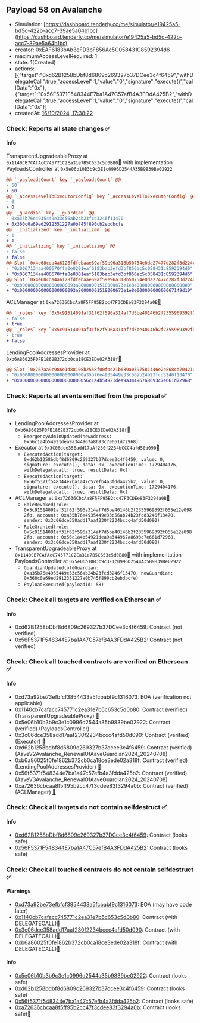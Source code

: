 ## Payload 58 on Avalanche

- Simulation: [https://dashboard.tenderly.co/me/simulator/e19425a5-bd5c-422b-acc7-39ae5a64b1bc](https://dashboard.tenderly.co/me/simulator/e19425a5-bd5c-422b-acc7-39ae5a64b1bc)
- creator: 0xEAF6183bAb3eFD3bF856Ac5C058431C8592394d6
- maximumAccessLevelRequired: 1
- state: 1(Created)
- actions: [{"target":"0xd62B1258bDbf8d6809c269327b37DCee3c4f6459","withDelegateCall":true,"accessLevel":1,"value":"0","signature":"execute()","callData":"0x"},{"target":"0x56F5371F548344E7ba1A47C57efB4A3FDdA425B2","withDelegateCall":true,"accessLevel":1,"value":"0","signature":"execute()","callData":"0x"}]
- createdAt: [16/10/2024, 17:38:22](https://snowtrace.io/tx/0xcbf5a6d79f0a2cb9aac01e791befad325d5486886374216d4d35c527d4406492)

### Check: Reports all state changes :white_check_mark:

#### Info


TransparentUpgradeableProxy at `0x1140CB7CAfAcC745771C2Ea31e7B5C653c5d0B80`[:ghost:](https://github.com/bgd-labs/aave-address-book "GovernanceV3Avalanche.PAYLOADS_CONTROLLER") with implementation PayloadsController at `0x5e06b10B3b9c3E1c0996D2544A35B9839Be02922`
```diff
@@ `_payloadsCount` key `_payloadsCount` @@
- 60
+ 60
@@ `_accessLevelToExecutorConfig` key `_accessLevelToExecutorConfig` @@
- 0
+ 0
@@ `_guardian` key `_guardian` @@
- 0xa35b76e4935449e33c56ab24b23fcd3246f13470
+ 0x360c0a69ed2912351227a0b745f890cb2ebdbcfe
@@ `_initialized` key `_initialized` @@
- 1
+ 1
@@ `_initializing` key `_initializing` @@
- false
+ false
@@ Slot `0x4e68cda4a6128fdfebaae69af59e96a318b50754e0da27477d282f3d224cc4fd` @@
- "0x0067134aa400670ffa0e0201eaf6183bab3efd3bf856ac5c058431c8592394d6"
+ "0x0067134aa400670ffa0e0301eaf6183bab3efd3bf856ac5c058431c8592394d6"
@@ Slot `0x4e68cda4a6128fdfebaae69af59e96a318b50754e0da27477d282f3d224cc4fe` @@
- "0x000000000000000000093a80000001518000673e1e8e00000000000000000000"
+ "0x000000000000000000093a80000001518000673e1e8e00000000000067149d10"
```

ACLManager at `0xa72636CbcAa8F5FF95B2cc47F3CDEe83F3294a0B`[:ghost:](https://github.com/bgd-labs/aave-address-book "AaveV3Avalanche.ACL_MANAGER")
```diff
@@ `_roles` key `0x5c91514091af31f62f596a314af7d5be40146b2f2355969392f055e12e0982fb.members.0x56c1a4b54921dea9a344967a8693c7e661d72968` @@
- false
+ true
@@ `_roles` key `0x5c91514091af31f62f596a314af7d5be40146b2f2355969392f055e12e0982fb.members.0xa35b76e4935449e33c56ab24b23fcd3246f13470` @@
- true
+ false
```

LendingPoolAddressesProvider at `0xb6A86025F0FE1862B372cb0ca18CE3EDe02A318f`[:ghost:](https://github.com/bgd-labs/aave-address-book "AaveV2Avalanche.POOL_ADDRESSES_PROVIDER")
```diff
@@ Slot `0x767aa9c986e1d88108b2558f00fbd21b689a0397581446e2e868cd70421026cc` @@
- "0x000000000000000000000000a35b76e4935449e33c56ab24b23fcd3246f13470"
+ "0x00000000000000000000000056c1a4b54921dea9a344967a8693c7e661d72968"
```


### Check: Reports all events emitted from the proposal :white_check_mark:

#### Info

- LendingPoolAddressesProvider at `0xb6A86025F0FE1862B372cb0ca18CE3EDe02A318f`[:ghost:](https://github.com/bgd-labs/aave-address-book "AaveV2Avalanche.POOL_ADDRESSES_PROVIDER")
  - `EmergencyAdminUpdated(newAddress: 0x56c1a4b54921dea9a344967a8693c7e661d72968)`
- Executor at `0x3C06dce358add17aAf230f2234bCCC4afd50d090`[:ghost:](https://github.com/bgd-labs/aave-address-book "AaveV2Avalanche.POOL_ADMIN, AaveV3Avalanche.ACL_ADMIN, GovernanceV3Avalanche.EXECUTOR_LVL_1")
  - `ExecutedAction(target: 0xd62b1258bdbf8d6809c269327b37dcee3c4f6459, value: 0, signature: execute(), data: 0x, executionTime: 1729404176, withDelegatecall: true, resultData: 0x)`
  - `ExecutedAction(target: 0x56f5371f548344e7ba1a47c57efb4a3fdda425b2, value: 0, signature: execute(), data: 0x, executionTime: 1729404176, withDelegatecall: true, resultData: 0x)`
- ACLManager at `0xa72636CbcAa8F5FF95B2cc47F3CDEe83F3294a0B`[:ghost:](https://github.com/bgd-labs/aave-address-book "AaveV3Avalanche.ACL_MANAGER")
  - `RoleRevoked(role: 0x5c91514091af31f62f596a314af7d5be40146b2f2355969392f055e12e0982fb, account: 0xa35b76e4935449e33c56ab24b23fcd3246f13470, sender: 0x3c06dce358add17aaf230f2234bccc4afd50d090)`
  - `RoleGranted(role: 0x5c91514091af31f62f596a314af7d5be40146b2f2355969392f055e12e0982fb, account: 0x56c1a4b54921dea9a344967a8693c7e661d72968, sender: 0x3c06dce358add17aaf230f2234bccc4afd50d090)`
- TransparentUpgradeableProxy at `0x1140CB7CAfAcC745771C2Ea31e7B5C653c5d0B80`[:ghost:](https://github.com/bgd-labs/aave-address-book "GovernanceV3Avalanche.PAYLOADS_CONTROLLER") with implementation PayloadsController at `0x5e06b10B3b9c3E1c0996D2544A35B9839Be02922`
  - `GuardianUpdated(oldGuardian: 0xa35b76e4935449e33c56ab24b23fcd3246f13470, newGuardian: 0x360c0a69ed2912351227a0b745f890cb2ebdbcfe)`
  - `PayloadExecuted(payloadId: 58)`

### Check: Check all targets are verified on Etherscan :white_check_mark:

#### Info

- 0xd62B1258bDbf8d6809c269327b37DCee3c4f6459: Contract (not verified) 
- 0x56F5371F548344E7ba1A47C57efB4A3FDdA425B2: Contract (not verified) 

### Check: Check all touched contracts are verified on Etherscan :white_check_mark:

#### Info

- 0xd73a92be73efbfcf3854433a5fcbabf9c1316073: EOA (verification not applicable)
- 0x1140cb7cafacc745771c2ea31e7b5c653c5d0b80: Contract (verified) (TransparentUpgradeableProxy) [:ghost:](https://github.com/bgd-labs/aave-address-book "GovernanceV3Avalanche.PAYLOADS_CONTROLLER")
- 0x5e06b10b3b9c3e1c0996d2544a35b9839be02922: Contract (verified) (PayloadsController) 
- 0x3c06dce358add17aaf230f2234bccc4afd50d090: Contract (verified) (Executor) [:ghost:](https://github.com/bgd-labs/aave-address-book "AaveV2Avalanche.POOL_ADMIN, AaveV3Avalanche.ACL_ADMIN, GovernanceV3Avalanche.EXECUTOR_LVL_1")
- 0xd62b1258bdbf8d6809c269327b37dcee3c4f6459: Contract (verified) (AaveV2Avalanche_RenewalOfAaveGuardian2024_20240708) 
- 0xb6a86025f0fe1862b372cb0ca18ce3ede02a318f: Contract (verified) (LendingPoolAddressesProvider) [:ghost:](https://github.com/bgd-labs/aave-address-book "AaveV2Avalanche.POOL_ADDRESSES_PROVIDER")
- 0x56f5371f548344e7ba1a47c57efb4a3fdda425b2: Contract (verified) (AaveV3Avalanche_RenewalOfAaveGuardian2024_20240708) 
- 0xa72636cbcaa8f5ff95b2cc47f3cdee83f3294a0b: Contract (verified) (ACLManager) [:ghost:](https://github.com/bgd-labs/aave-address-book "AaveV3Avalanche.ACL_MANAGER")

### Check: Check all targets do not contain selfdestruct :white_check_mark:

#### Info

- [0xd62B1258bDbf8d6809c269327b37DCee3c4f6459](https://snowtrace.io/address/0xd62B1258bDbf8d6809c269327b37DCee3c4f6459): Contract (looks safe)
- [0x56F5371F548344E7ba1A47C57efB4A3FDdA425B2](https://snowtrace.io/address/0x56F5371F548344E7ba1A47C57efB4A3FDdA425B2): Contract (looks safe)

### Check: Check all touched contracts do not contain selfdestruct :white_check_mark:

#### Warnings

- [0xd73a92be73efbfcf3854433a5fcbabf9c1316073](https://snowtrace.io/address/0xd73a92be73efbfcf3854433a5fcbabf9c1316073): EOA (may have code later)
- [0x1140cb7cafacc745771c2ea31e7b5c653c5d0b80](https://snowtrace.io/address/0x1140cb7cafacc745771c2ea31e7b5c653c5d0b80): Contract (with DELEGATECALL)[:ghost:](https://github.com/bgd-labs/aave-address-book "GovernanceV3Avalanche.PAYLOADS_CONTROLLER")
- [0x3c06dce358add17aaf230f2234bccc4afd50d090](https://snowtrace.io/address/0x3c06dce358add17aaf230f2234bccc4afd50d090): Contract (with DELEGATECALL)[:ghost:](https://github.com/bgd-labs/aave-address-book "AaveV2Avalanche.POOL_ADMIN, AaveV3Avalanche.ACL_ADMIN, GovernanceV3Avalanche.EXECUTOR_LVL_1")
- [0xb6a86025f0fe1862b372cb0ca18ce3ede02a318f](https://snowtrace.io/address/0xb6a86025f0fe1862b372cb0ca18ce3ede02a318f): Contract (with DELEGATECALL)[:ghost:](https://github.com/bgd-labs/aave-address-book "AaveV2Avalanche.POOL_ADDRESSES_PROVIDER")

#### Info

- [0x5e06b10b3b9c3e1c0996d2544a35b9839be02922](https://snowtrace.io/address/0x5e06b10b3b9c3e1c0996d2544a35b9839be02922): Contract (looks safe)
- [0xd62b1258bdbf8d6809c269327b37dcee3c4f6459](https://snowtrace.io/address/0xd62b1258bdbf8d6809c269327b37dcee3c4f6459): Contract (looks safe)
- [0x56f5371f548344e7ba1a47c57efb4a3fdda425b2](https://snowtrace.io/address/0x56f5371f548344e7ba1a47c57efb4a3fdda425b2): Contract (looks safe)
- [0xa72636cbcaa8f5ff95b2cc47f3cdee83f3294a0b](https://snowtrace.io/address/0xa72636cbcaa8f5ff95b2cc47f3cdee83f3294a0b): Contract (looks safe)[:ghost:](https://github.com/bgd-labs/aave-address-book "AaveV3Avalanche.ACL_MANAGER")

